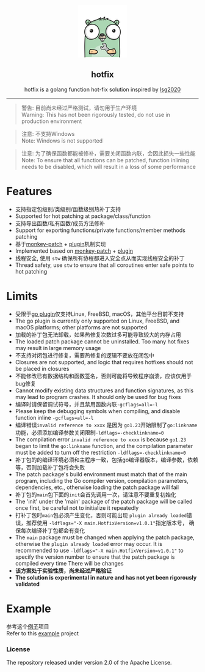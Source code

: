 <center>
<img src="logo.png" alt="go-hotfix" style="width: 128px"/>
<h2>hotfix</h2>
hotfix is a golang function hot-fix solution inspired by <a href="https://github.com/lsg2020/go-hotfix">lsg2020</a>
<hr/>
</center>


> 警告: 目前尚未经过严格测试，请勿用于生产环境  
> Warning: This has not been rigorously tested, do not use in production environment

> 注意: 不支持Windows  
> Note: Windows is not supported

> 注意: 为了确保函数都能被修补，需要关闭函数内联，会因此损失一些性能  
> Note: To ensure that all functions can be patched, function inlining needs to be disabled, which will result in a loss of some performance

# Features
* 支持指定包级别/类级别/函数级别热补丁支持
* Supported for hot patching at package/class/function
* 支持导出函数/私有函数/成员方法修补
* Support for exporting functions/private functions/member methods patching
* 基于[monkey-patch](github.com/brahma-adshonor/gohook) + [plugin](https://pkg.go.dev/plugin)机制实现
* Implemented based on [monkey-patch](github.com/brahma-adshonor/gohook) + [plugin](https://pkg.go.dev/plugin)
* 线程安全, 使用 `stw` 确保所有协程都进入安全点从而实现线程安全的补丁
* Thread safety, use `stw` to ensure that all coroutines enter safe points to hot patching

# Limits
* 受限于[go plugin](https://pkg.go.dev/plugin)仅支持Linux, FreeBSD, macOS，其他平台目前不支持
* The go plugin is currently only supported on Linux, FreeBSD, and macOS platforms; other platforms are not supported
* 加载的补丁包无法卸载，如果热修复次数过多可能导致较大的内存占用
* The loaded patch package cannot be uninstalled. Too many hot fixes may result in large memory usage
* 不支持对闭包进行修复，需要热修复的逻辑不要放在闭包中
* Closures are not supported, and logic that requires hotfixes should not be placed in closures
* 不能修改已有数据结构和函数签名，否则可能将导致程序崩溃，应该仅用于bug修复
* Cannot modify existing data structures and function signatures, as this may lead to program crashes. It should only be used for bug fixes
* 编译时请保留调试符号，并且禁用函数内联`-gcflags=all=-l`
* Please keep the debugging symbols when compiling, and disable function inline `-gcflags=all=-l`
* 编译错误`invalid reference to xxxx` 是因为 `go1.23`开始限制了`go:linkname`功能，必须添加编译参数关闭限制`-ldflags=-checklinkname=0`
* The compilation error `invalid reference to xxxx` is because `go1.23` began to limit the `go:linkname` function, and the compilation parameter must be added to turn off the restriction `-ldflags=-checklinkname=0`
* 补丁包的的编译环境必须和主程序一致，包括go编译器版本，编译参数，依赖等，否则加载补丁包将会失败
* The patch package's build environment must match that of the main program, including the Go compiler version, compilation parameters, dependencies, etc., otherwise loading the patch package will fail
* 补丁包的`main`包下面的`init`会首先调用一次，请注意不要重复初始化
* The 'init' under the 'main' package of the patch package will be called once first, be careful not to initialize it repeatedly
* 打补丁包时`main`包必须产生变化，否则可能出现 `plugin already loaded`错误，推荐使用 `-ldflags="-X main.HotfixVersion=v1.0.1"`指定版本号， 确保每次编译补丁包都会有变化
* The `main` package must be changed when applying the patch package, otherwise the `plugin already loaded` error may occur. It is recommended to use `-ldflags="-X main.HotfixVersion=v1.0.1"` to specify the version number to ensure that the patch package is compiled every time There will be changes
* **该方案处于实验性质，尚未经过严格验证**
* **The solution is experimental in nature and has not yet been rigorously validated**

# Example

参考这个[例子](./example/webapp)项目  
Refer to this [example](./example/webapp) project

### License

The repository released under version 2.0 of the Apache License.